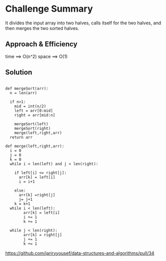 # Challenge Summary
It divides the input array into two halves, calls itself for the two halves, and then merges the two sorted halves.

## Approach & Efficiency
time ==> O(n^2)
space ==> O(1)

## Solution

```

def mergeSort(arr):
  n = len(arr)
 
  if n>1:
    mid = int(n/2)
    left = arr[0:mid]
    right = arr[mid:n]

    mergeSort(left)
    mergeSort(right)
    merge(left,right,arr)
  return arr

def merge(left,right,arr):
  i = 0
  j = 0
  k = 0  
  while i < len(left) and j < len(right):
   
    if left[i] <= right[j]:
      arr[k] = left[i]
      i = i+1

    else:
      arr[k] =right[j]
      j= j+1
    k = k+1
  while i < len(left):
        arr[k] = left[i]
        i += 1
        k += 1

  while j < len(right):
        arr[k] = right[j]
        j += 1
        k += 1
```



https://github.com/jariryyousef/data-structures-and-algorithms/pull/34